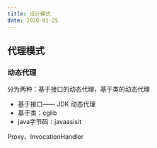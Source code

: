 ```yaml
---
title: 设计模式
date: 2020-01-25
---
```


## 代理模式

### 动态代理

分为两种：基于接口的动态代理，基于类的动态代理

+ 基于接口—— JDK 动态代理
+ 基于类：cglib
+ java字节码：javaasisit

Proxy、InvocationHandler


